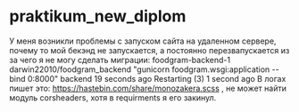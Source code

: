 # praktikum_new_diplom
У меня возникли проблемы с запуском сайта на удаленном сервере, почему то мой бекэнд не запускается, а постоянно перезвапускается из за чего я не могу сделать миграции:
foodgram-backend-1   darwin22010/foodgram_backend   "gunicorn foodgram.wsgi:application --bind 0:8000"   backend   19 seconds ago   Restarting (3) 1 second ago
В логах пишет это: https://hastebin.com/share/monozakera.scss , не может найти модуль corsheaders, хотя в requirments я его закинул.
